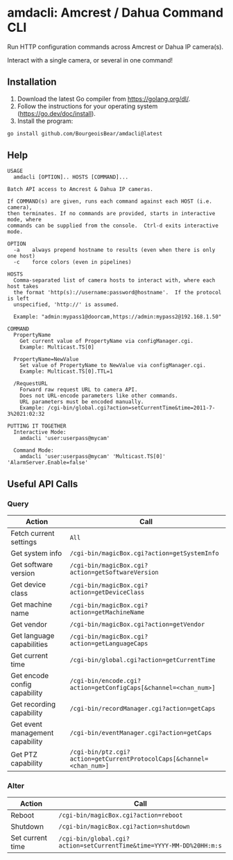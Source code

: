 # amdacli: Amcrest / Dahua Command CLI

Run HTTP configuration commands across Amcrest or Dahua IP camera(s).

Interact with a single camera, or several in one command!

## Installation

1. Download the latest Go compiler from https://golang.org/dl/.
2. Follow the instructions for your operating system (https://go.dev/doc/install).
3. Install the program:

```sh
go install github.com/BourgeoisBear/amdacli@latest
```

## Help
```
USAGE
  amdacli [OPTION].. HOSTS [COMMAND]...

Batch API access to Amcrest & Dahua IP cameras.

If COMMAND(s) are given, runs each command against each HOST (i.e. camera),
then terminates. If no commands are provided, starts in interactive mode, where
commands can be supplied from the console.  Ctrl-d exits interactive mode.

OPTION
  -a    always prepend hostname to results (even when there is only one host)
  -c    force colors (even in pipelines)

HOSTS
  Comma-separated list of camera hosts to interact with, where each host takes
  the format 'http(s)://username:password@hostname'.  If the protocol is left
  unspecified, 'http://' is assumed.

  Example: "admin:mypass1@doorcam,https://admin:mypass2@192.168.1.50"

COMMAND
  PropertyName
    Get current value of PropertyName via configManager.cgi.
    Example: Multicast.TS[0]

  PropertyName=NewValue
    Set value of PropertyName to NewValue via configManager.cgi.
    Example: Multicast.TS[0].TTL=1

  /RequestURL
    Forward raw request URL to camera API.
    Does not URL-encode parameters like other commands.
    URL parameters must be encoded manually.
    Example: /cgi-bin/global.cgi?action=setCurrentTime&time=2011-7-3%2021:02:32

PUTTING IT TOGETHER
  Interactive Mode:
    amdacli 'user:userpass@mycam'

  Command Mode:
    amdacli 'user:userpass@mycam' 'Multicast.TS[0]' 'AlarmServer.Enable=false'

```

## Useful API Calls

### Query

| Action                          | Call                                                                  |
| ------                          | ----                                                                  |
| Fetch current settings          | `All`                                                                 |
| Get system info                 | `/cgi-bin/magicBox.cgi?action=getSystemInfo`                          |
| Get software version            | `/cgi-bin/magicBox.cgi?action=getSoftwareVersion`                     |
| Get device class                | `/cgi-bin/magicBox.cgi?action=getDeviceClass`                         |
| Get machine name                | `/cgi-bin/magicBox.cgi?action=getMachineName`                         |
| Get vendor                      | `/cgi-bin/magicBox.cgi?action=getVendor`                              |
| Get language capabilities       | `/cgi-bin/magicBox.cgi?action=getLanguageCaps`                        |
| Get current time                | `/cgi-bin/global.cgi?action=getCurrentTime`                           |
| Get encode config capability    | `/cgi-bin/encode.cgi?action=getConfigCaps[&channel=<chan_num>]`       |
| Get recording capability        | `/cgi-bin/recordManager.cgi?action=getCaps`                           |
| Get event management capability | `/cgi-bin/eventManager.cgi?action=getCaps`                            |
| Get PTZ capability              | `/cgi-bin/ptz.cgi?action=getCurrentProtocolCaps[&channel=<chan_num>]` |

### Alter

| Action           | Call                                                                 |
| ------           | ----                                                                 |
| Reboot           | `/cgi-bin/magicBox.cgi?action=reboot`                                |
| Shutdown         | `/cgi-bin/magicBox.cgi?action=shutdown`                              |
| Set current time | `/cgi-bin/global.cgi?action=setCurrentTime&time=YYYY-MM-DD%20HH:m:s` |

